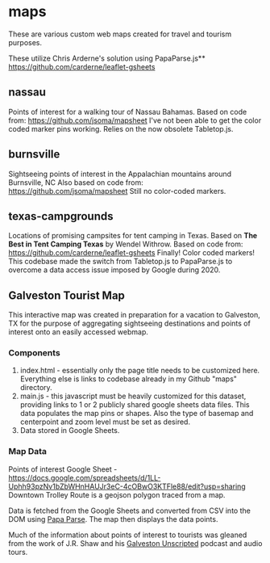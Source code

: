 # maps
These are various custom web maps created for travel and tourism purposes.

These utilize Chris Arderne's solution using PapaParse.js**
https://github.com/carderne/leaflet-gsheets

## nassau
Points of interest for a walking tour of Nassau Bahamas.
Based on code from:
https://github.com/jsoma/mapsheet
I've not been able to get the color coded marker pins working. Relies on the now obsolete Tabletop.js.


## burnsville
 Sightseeing points of interest in the Appalachian mountains around Burnsville, NC
 Also based on code from:
https://github.com/jsoma/mapsheet
Still no color-coded markers.

## texas-campgrounds
 Locations of promising campsites for tent camping in Texas. Based on **The Best in Tent Camping Texas** by Wendel Withrow.
Based on code from:
https://github.com/carderne/leaflet-gsheets
Finally! Color coded markers! This codebase made the switch from Tabletop.js to PapaParse.js to overcome a data access issue imposed by Google during 2020.

## Galveston Tourist Map

This interactive map was created in preparation for a vacation to Galveston, TX for the purpose of aggregating sightseeing destinations and points of interest onto an easily accessed webmap.

### Components

1. index.html - essentially only the page title needs to be customized here. Everything else is links to codebase already in my Github "maps" directory.
2. main.js - this javascript must be heavily customized for this dataset, providing links to 1 or 2 publicly shared google sheets data files. This data populates the map pins or shapes. Also the type of basemap and centerpoint and zoom level must be set as desired.
3. Data stored in Google Sheets.

### Map Data

Points of interest Google Sheet - https://docs.google.com/spreadsheets/d/1LL-Uphh93pzNv1bZbWHnHAUJr3eC-4cOBwO3KTFle88/edit?usp=sharing
Downtown Trolley Route is a geojson polygon traced from a map.

Data is fetched from the Google Sheets and converted from CSV into the DOM using [Papa Parse](https://www.papaparse.com/). The map then displays the data points.

Much of the information about points of interest to tourists was gleaned from the work of J.R. Shaw and his [Galveston Unscripted](https://www.galvestonunscripted.com/) podcast and audio tours.
